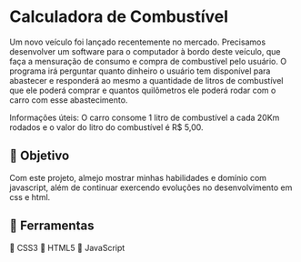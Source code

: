 # Calculadora de Combustível

<p> Um novo veículo foi lançado recentemente no mercado. Precisamos desenvolver um software para o computador à bordo deste veículo, que faça a mensuração de consumo e compra de combustível pelo usuário.
O programa irá perguntar quanto dinheiro o usuário tem disponível para abastecer e responderá ao mesmo a quantidade de litros de combustível que ele poderá comprar e quantos quilômetros ele poderá rodar com o carro com esse abastecimento.

<p> Informações úteis: O carro consome 1 litro de combustível a cada 20Km rodados e o valor do litro do combustível é R$ 5,00.


## 🥅 Objetivo

<p> Com este projeto, almejo mostrar minhas habilidades e domínio com javascript, além de continuar exercendo evoluções no desenvolvimento em css e html.


## 🧰 Ferramentas

🔨 CSS3
🔨 HTML5
🔨 JavaScript



